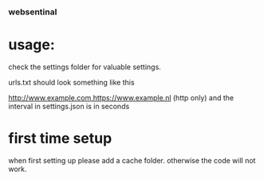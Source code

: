 ### websentinal

# usage:

check the settings folder for valuable settings.

urls.txt should look something like this

http://www.example.com,https://www.example.nl
(http only)
and the interval in settings.json is in seconds


# first time setup

when first setting up please add a cache folder. otherwise the code will not work.
